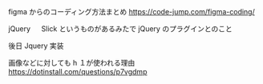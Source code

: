 figma からのコーディング方法まとめ
https://code-jump.com/figma-coding/

jQuery 　 Slick というものがあるみたで jQuery のプラグインとのこと

後日 Jquery 実装

画像などに対しても h １が使われる理由
https://dotinstall.com/questions/p7vgdmp
